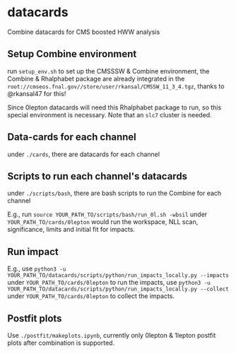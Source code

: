 # datacards
Combine datacards for CMS boosted HWW analysis

## Setup Combine environment

run `setup_env.sh` to set up the CMSSSW & Combine environment, the Combine & Rhalphabet package are already integrated in the `root://cmseos.fnal.gov//store/user/rkansal/CMSSW_11_3_4.tgz`, thanks to @rkansal47 for this!

Since 0lepton datacards will need this Rhalphabet package to run, so this special environment is necessary. Note that an `slc7` cluster is needed.

## Data-cards for each channel

under `./cards`, there are datacards for each channel

## Scripts to run each channel's datacards

under `./scripts/bash`, there are bash scripts to run the Combine for each channel

E.g., run `source YOUR_PATH_TO/scripts/bash/run_0l.sh -wbsil` under `YOUR_PATH_TO/cards/0lepton` would run the workspace, NLL scan, significance, limits and initial fit for impacts.

## Run impact 
E.g.,
use `python3 -u YOUR_PATH_TO/datacards/scripts/python/run_impacts_locally.py --impacts` under `YOUR_PATH_TO/cards/0lepton` to run the impacts,
use `python3 -u YOUR_PATH_TO/datacards/scripts/python/run_impacts_locally.py --collect` under `YOUR_PATH_TO/cards/0lepton` to collect the impacts.

## Postfit plots
Use `./postfit/makeplots.ipynb`, currently only 0lepton & 1lepton postfit plots after combination is supported.